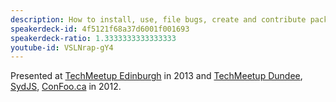 ```yaml
---
description: How to install, use, file bugs, create and contribute packages to Homebrew with some history of the project along the way.
speakerdeck-id: 4f5121f68a37d6001f001693
speakerdeck-ratio: 1.3333333333333333
youtube-id: VSLNrap-gY4
---
```

Presented at [TechMeetup Edinburgh](http://techmeetup.co.uk/) in 2013 and [TechMeetup Dundee](http://techdundee.eventbrite.co.uk/), [SydJS](http://www.sydjs.com), [ConFoo.ca](http://confoo.ca) in 2012.
